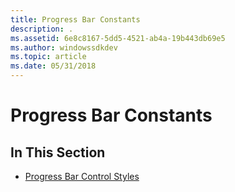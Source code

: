```yaml
---
title: Progress Bar Constants
description: .
ms.assetid: 6e8c8167-5dd5-4521-ab4a-19b443db69e5
ms.author: windowssdkdev
ms.topic: article
ms.date: 05/31/2018
---
```


# Progress Bar Constants

## In This Section

-   [Progress Bar Control Styles](progress-bar-control-styles.md)

 

 




